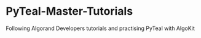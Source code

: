 # PyTeal-Master-Tutorials
Following Algorand Developers tutorials and practising PyTeal with AlgoKit
